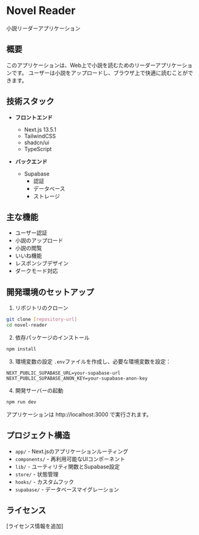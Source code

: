 # Novel Reader

小説リーダーアプリケーション

## 概要

このアプリケーションは、Web上で小説を読むためのリーダーアプリケーションです。
ユーザーは小説をアップロードし、ブラウザ上で快適に読むことができます。

## 技術スタック

- **フロントエンド**
  - Next.js 13.5.1
  - TailwindCSS
  - shadcn/ui
  - TypeScript

- **バックエンド**
  - Supabase
    - 認証
    - データベース
    - ストレージ

## 主な機能

- ユーザー認証
- 小説のアップロード
- 小説の閲覧
- いいね機能
- レスポンシブデザイン
- ダークモード対応

## 開発環境のセットアップ

1. リポジトリのクローン
```bash
git clone [repository-url]
cd novel-reader
```

2. 依存パッケージのインストール
```bash
npm install
```

3. 環境変数の設定
`.env`ファイルを作成し、必要な環境変数を設定：
```
NEXT_PUBLIC_SUPABASE_URL=your-supabase-url
NEXT_PUBLIC_SUPABASE_ANON_KEY=your-supabase-anon-key
```

4. 開発サーバーの起動
```bash
npm run dev
```

アプリケーションは http://localhost:3000 で実行されます。

## プロジェクト構造

- `app/` - Next.jsのアプリケーションルーティング
- `components/` - 再利用可能なUIコンポーネント
- `lib/` - ユーティリティ関数とSupabase設定
- `store/` - 状態管理
- `hooks/` - カスタムフック
- `supabase/` - データベースマイグレーション

## ライセンス

[ライセンス情報を追加]